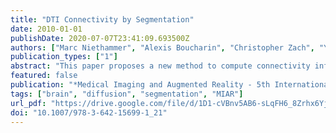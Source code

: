 ```yaml
---
title: "DTI Connectivity by Segmentation"
date: 2010-01-01
publishDate: 2020-07-07T23:41:09.693500Z
authors: ["Marc Niethammer", "Alexis Boucharin", "Christopher Zach", "Yundi Shi", "Eric Maltbie", "Mar Sanchez", "Martin Styner"]
publication_types: ["1"]
abstract: "This paper proposes a new method to compute connectivity information from diffusion weighted images. It is inspired by graph-based approaches to connectivity definition, but formulates the estimation problem in the continuum. In particular, it defines the connectivity through the minimum cut in tensor-weighted space. It is therefore closely related to prior work on segmentation using continuous versions of graph cuts. A numerical solution based on a staggered grid is proposed which allows for the computation of flux directly through diffusion tensors. The resulting global connectivity measure is the maximum diffusive flow supported between two regions of interest."
featured: false
publication: "*Medical Imaging and Augmented Reality - 5th International Workshop, MIAR 2010, Beijing, China, September 19-20, 2010. Proceedings*"
tags: ["brain", "diffusion", "segmentation", "MIAR"]
url_pdf: "https://drive.google.com/file/d/1D1-cVBnv5AB6-sLqFH6_8Zrhx6YjAN9Q"
doi: "10.1007/978-3-642-15699-1_21"
---
```



